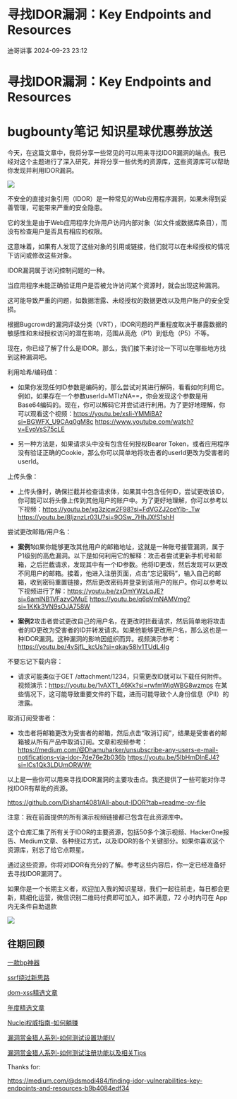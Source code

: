 #  寻找IDOR漏洞：Key Endpoints and Resources   
 迪哥讲事   2024-09-23 23:12  
  
# 寻找IDOR漏洞：Key Endpoints and Resources  
  
# bugbounty笔记 知识星球优惠券放送  
  
今天，在这篇文章中，我将分享一些常见的可以用来寻找IDOR漏洞的端点。我已经对这个主题进行了深入研究，并将分享一些优秀的资源库，这些资源库可以帮助你发现并利用IDOR漏洞。  
  
![](https://mmbiz.qpic.cn/mmbiz_jpg/cxf9lzscpMrGp8Rfkiar2t5Iolgribwna9YwEKkxYQRiaq15Qx0baoic7hFS9YgjtNEoHa5A1Ar9a14h5GGrLqicMUA/640?wx_fmt=jpeg&from=appmsg "")  
  
不安全的直接对象引用（IDOR）是一种常见的Web应用程序漏洞，如果未得到妥善管理，可能带来严重的安全隐患。  
  
它的发生是由于Web应用程序允许用户访问内部对象（如文件或数据库条目），而没有检查用户是否具有相应的权限。  
  
这意味着，如果有人发现了这些对象的引用或链接，他们就可以在未经授权的情况下访问或修改这些对象。  
  
IDOR漏洞属于访问控制问题的一种。  
  
当应用程序未能正确验证用户是否被允许访问某个资源时，就会出现这种漏洞。  
  
这可能导致严重的问题，如数据泄露、未经授权的数据更改以及用户账户的安全受损。  
  
根据Bugcrowd的漏洞评级分类（VRT），IDOR问题的严重程度取决于暴露数据的敏感性和未经授权访问的潜在影响，范围从高危（P1）到低危（P5）不等。  
  
现在，你已经了解了什么是IDOR。那么，我们接下来讨论一下可以在哪些地方找到这种漏洞吧。  
  
利用哈希/编码值：  
- 如果你发现任何ID参数是编码的，那么尝试对其进行解码，看看如何利用它。例如，如果存在一个参数userId=MTIzNA==，你会发现这个参数是用Base64编码的。现在，你可以解码它并尝试进行利用。为了更好地理解，你可以观看这个视频：https://youtu.be/xsIi-YMMiBA?si=BGWFX_U9CAq0gM8c
https://www.youtube.com/watch?v=EyoVsS75cLE  
  
- 另一种方法是，如果请求头中没有包含任何授权Bearer Token，或者应用程序没有验证正确的Cookie，那么你可以简单地将攻击者的userId更改为受害者的userId。  
  
上传头像：  
- 上传头像时，确保拦截并检查请求体，如果其中包含任何ID，尝试更改该ID，你可能可以将头像上传到其他用户的账户中。为了更好地理解，你可以参考以下视频：https://youtu.be/xg3zjcw2F98?si=FdVGZJ2ceYIb-_Tw
https://youtu.be/8IjznzLr03U?si=9OSw_7HhJXfS1shH  
  
尝试更改邮箱/用户名：  
- **案例1**如果你能够更改其他用户的邮箱地址，这就是一种账号接管漏洞，属于P1级别的高危漏洞。以下是如何利用它的解释：攻击者尝试更新手机号和邮箱，之后拦截请求，发现其中有一个ID参数。他将ID更改，然后发现可以更改不同用户的邮箱。接着，他进入注册页面，点击“忘记密码”，输入自己的邮箱，收到密码重置链接，然后更改密码并登录到该用户的账户。你可以参考以下视频进行了解：https://youtu.be/zxDmYWzLqJE?si=6amlNB1VFazvOMuE
https://youtu.be/q6pVmNAMVmg?si=1KKk3VN9sOJA758W  
  
- **案例2**攻击者尝试更改自己的用户名，在更改时拦截请求，然后简单地将攻击者的ID更改为受害者的ID并转发请求。如果他能够更改用户名，那么这也是一种IDOR漏洞。这种漏洞的影响因组织而异。视频演示参考：https://youtu.be/4vSjfL_kcUs?si=qkay58Iv1TUdL4lg  
  
不要忘记下载内容：  
- 请求可能类似于GET /attachment/1234，只需更改ID就可以下载任何附件。视频演示：https://youtu.be/1vAXT1_46Kk?si=rwfmWjqWBG8wzmps
在某些情况下，这可能导致重要文件的下载，进而可能导致个人身份信息（PII）的泄露。  
  
取消订阅受害者：  
- 攻击者将邮箱更改为受害者的邮箱，然后点击“取消订阅”，结果是受害者的邮箱被从所有产品中取消订阅。文章和视频参考：https://medium.com/@Dhamuharker/unsubscribe-any-users-e-mail-notifications-via-idor-7de76e2b036b
https://youtu.be/5IbHmDlnEJ4?si=lCs1Qk3LDUmORWWr  
  
以上是一些你可以用来寻找IDOR漏洞的主要攻击点。我还提供了一些可能对你寻找IDOR有帮助的资源。  
  
https://github.com/Dishant4081/All-about-IDOR?tab=readme-ov-file  
  
注意：我在前面提供的所有演示视频链接都已包含在此资源库中。  
  
这个仓库汇集了所有关于IDOR的主要资源，包括50多个演示视频、HackerOne报告、Medium文章、各种绕过方式，以及IDOR的各个关键部分。如果你喜欢这个资源库，别忘了给它点颗星。  
  
通过这些资源，你将对IDOR有充分的了解。参考这些内容后，你一定已经准备好去寻找IDOR漏洞了。  
  
如果你是一个长期主义者，欢迎加入我的知识星球，我们一起往前走，每日都会更新，精细化运营，微信识别二维码付费即可加入，如不满意，72 小时内可在 App 内无条件自助退款  
  
![](https://mmbiz.qpic.cn/mmbiz_png/YmmVSe19Qj5jYW8icFkojHqg2WTWTjAnvcuF7qGrj3JLz1VgSFDDMOx0DbKjsia5ibMpeISsibYJ0ib1d2glMk2hySA/640?wx_fmt=png&wxfrom=5&wx_lazy=1&wx_co=1 "")  
## 往期回顾  
  
[一款bp神器](http://mp.weixin.qq.com/s?__biz=MzIzMTIzNTM0MA==&mid=2247495880&idx=1&sn=65d42fbff5e198509e55072674ac5283&chksm=e8a5faabdfd273bd55df8f7db3d644d3102d7382020234741e37ca29e963eace13dd17fcabdd&scene=21#wechat_redirect)  
  
  
[ssrf绕过新思路](http://mp.weixin.qq.com/s?__biz=MzIzMTIzNTM0MA==&mid=2247495841&idx=1&sn=bbf477afa30391b8072d23469645d026&chksm=e8a5fac2dfd273d42344f18c7c6f0f7a158cca94041c4c4db330c3adf2d1f77f062dcaf6c5e0&scene=21#wechat_redirect)  
  
  
[dom-xss精选文章](http://mp.weixin.qq.com/s?__biz=MzIzMTIzNTM0MA==&mid=2247488819&idx=1&sn=5141f88f3e70b9c97e63a4b68689bf6e&chksm=e8a61f50dfd1964692f93412f122087ac160b743b4532ee0c1e42a83039de62825ebbd066a1e&scene=21#wechat_redirect)  
  
  
[年度精选文章](http://mp.weixin.qq.com/s?__biz=MzIzMTIzNTM0MA==&mid=2247487187&idx=1&sn=622438ee6492e4c639ebd8500384ab2f&chksm=e8a604b0dfd18da6c459b4705abd520cc2259a607dd9306915d845c1965224cc117207fc6236&scene=21#wechat_redirect)  
[](http://mp.weixin.qq.com/s?__biz=MzIzMTIzNTM0MA==&mid=2247487187&idx=1&sn=622438ee6492e4c639ebd8500384ab2f&chksm=e8a604b0dfd18da6c459b4705abd520cc2259a607dd9306915d845c1965224cc117207fc6236&scene=21#wechat_redirect)  
  
  
[Nuclei权威指南-如何躺赚](http://mp.weixin.qq.com/s?__biz=MzIzMTIzNTM0MA==&mid=2247487122&idx=1&sn=32459310408d126aa43240673b8b0846&chksm=e8a604f1dfd18de737769dd512ad4063a3da328117b8a98c4ca9bc5b48af4dcfa397c667f4e3&scene=21#wechat_redirect)  
  
  
[漏洞赏金猎人系列-如何测试设置功能IV](http://mp.weixin.qq.com/s?__biz=MzIzMTIzNTM0MA==&mid=2247486973&idx=1&sn=6ec419db11ff93d30aa2fbc04d8dbab6&chksm=e8a6079edfd18e88f6236e237837ee0d1101489d52f2abb28532162e2937ec4612f1be52a88f&scene=21#wechat_redirect)  
  
  
[漏洞赏金猎人系列-如何测试注册功能以及相关Tips](http://mp.weixin.qq.com/s?__biz=MzIzMTIzNTM0MA==&mid=2247486764&idx=1&sn=9f78d4c937675d76fb94de20effdeb78&chksm=e8a6074fdfd18e59126990bc3fcae300cdac492b374ad3962926092aa0074c3ee0945a31aa8a&scene=21#wechat_redirect)  
  
  
  
Thanks for:  
  
https://medium.com/@dsmodi484/finding-idor-vulnerabilities-key-endpoints-and-resources-b9b4084edf34  
  
  
